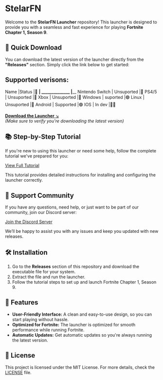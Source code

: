 # **StelarFN**

Welcome to the **StelarFN Launcher** repository! This launcher is designed to provide you with a seamless and fast experience for playing **Fortnite Chapter 1, Season 9**.

## 🚀 **Quick Download**

You can download the latest version of the launcher directly from the **"Releases"** section. Simply click the link below to get started:

## Supported verisons:
Name            |Status          |🚦 
________________| ______________ |__________________
Nintendo Switch | Unsuported     |🔴
PS4/5           | Unsuported     |🔴
Xbox            | Unsuported     |🔴
Windows         | suported       |🟢
Linux           | Unsuported     |🔴
Android         | Supported      |🟢
IOS             | In dev         |👨‍💻


[**Download the Launcher** ↘️](https://github.com/StelarFN/StelarFN/releases)  
*(Make sure to verify you're downloading the latest version)*

## 📚 **Step-by-Step Tutorial**

If you're new to using this launcher or need some help, follow the complete tutorial we've prepared for you:

[View Full Tutorial](https://github.com/user-attachments/assets/195ef096-bb6d-4454-8d0b-647313cd7f99)

This tutorial provides detailed instructions for installing and configuring the launcher correctly.

## 💬 **Support Community**

If you have any questions, need help, or just want to be part of our community, join our Discord server:

[Join the Discord Server](https://discord.gg/stelarFN)

We’ll be happy to assist you with any issues and keep you updated with new releases.

## 🛠️ **Installation**

1. Go to the **Releases** section of this repository and download the executable file for your system.
2. Extract the file and run the launcher.
3. Follow the tutorial steps to set up and launch Fortnite Chapter 1, Season 9.

## 🔧 **Features**

- **User-Friendly Interface:** A clean and easy-to-use design, so you can start playing without hassle.
- **Optimized for Fortnite:** The launcher is optimized for smooth performance while running Fortnite.
- **Automatic Updates:** Get automatic updates so you're always running the latest version.
  
## 📜 **License**

This project is licensed under the MIT License. For more details, check the [LICENSE](./LICENSE) file.
